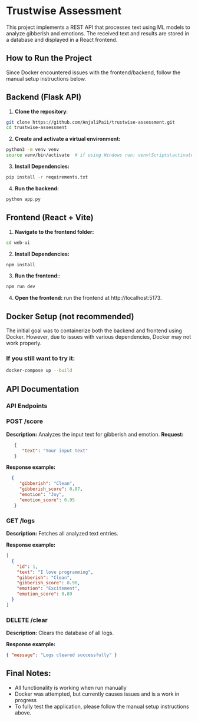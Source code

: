 # **Trustwise Assessment**

This project implements a REST API that processes text using ML models to analyze gibberish and emotions. The received text and results are stored in a database and displayed in a React frontend.

## **How to Run the Project**
Since Docker encountered issues with the frontend/backend, follow the manual setup instructions below.

## **Backend (Flask API)**
1. **Clone the repository**:
```sh
git clone https://github.com/AnjaliPaii/trustwise-assessment.git
cd trustwise-assessment
```

2. **Create and activate a virtual environment:**
```sh
python3 -m venv venv
source venv/bin/activate  # if using Windows run: venv\Scripts\activate
```

3. **Install Dependencies:**
```sh
pip install -r requirements.txt
```

4. **Run the backend:**
```sh
python app.py
```

## **Frontend (React + Vite)**
1. **Navigate to the frontend folder:**
```sh
cd web-ui
```

2. **Install Dependencies:**
```sh
npm install
```
3. **Run the frontend:**:
```sh
npm run dev
```
4. **Open the frontend:**
run the frontend at http://localhost:5173.

## Docker Setup (not recommended)
The initial goal was to containerize both the backend and frontend using Docker. However, due to issues with various dependencies, Docker may not work properly.

### If you still want to try it:
```sh
docker-compose up --build
```

## API Documentation

### **API Endpoints**
### **POST /score**
**Description:** Analyzes the input text for gibberish and emotion.
**Request:**
```json
   {
      "text": "Your input text"
   }
```

**Response example:**
```json
  {
     "gibberish": "Clean",
     "gibberish_score": 0.87,
     "emotion": "Joy",
     "emotion_score": 0.95
   }
```
### **GET /logs**
**Description:** Fetches all analyzed text entries.

**Response example:**
```json
[
  {
    "id": 1,
    "text": "I love programming",
    "gibberish": "Clean",
    "gibberish_score": 0.90,
    "emotion": "Excitement",
    "emotion_score": 0.89
  }
]
```

### **DELETE /clear**
**Description:** Clears the database of all logs.
  
**Response example:**
```json
{ "message": "Logs cleared successfully" }
```
  
## Final Notes:
-  All functionality is working when run manually
-  Docker was attempted, but currently causes issues and is a work in progress
-  To fully test the application, please follow the manual setup instructions above.
